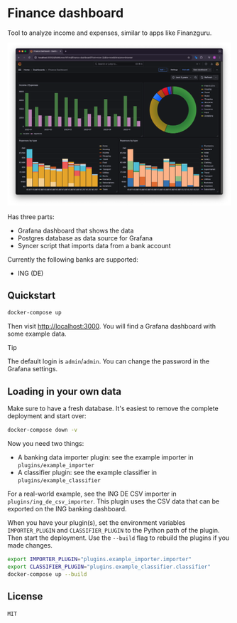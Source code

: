 # Finance dashboard

Tool to analyze income and expenses, similar to apps like Finanzguru.

![Screenshot](screenshot.png)

Has three parts:
- Grafana dashboard that shows the data
- Postgres database as data source for Grafana
- Syncer script that imports data from a bank account

Currently the following banks are supported:
- ING (DE)

## Quickstart

```bash
docker-compose up
```

Then visit [http://localhost:3000](http://localhost:3000). You will find a Grafana dashboard with some example data.

> [!TIP]
> The default login is `admin`/`admin`. You can change the password in the Grafana settings.

## Loading in your own data

Make sure to have a fresh database. It's easiest to remove the complete deployment and start over:

```bash
docker-compose down -v
```

Now you need two things: 
- A banking data importer plugin: see the example importer in `plugins/example_importer`
- A classifier plugin: see the example classifier in `plugins/example_classifier`

For a real-world example, see the ING DE CSV importer in `plugins/ing_de_csv_importer`. This plugin uses the CSV data that can be exported on the ING banking dashboard.

When you have your plugin(s), set the environment variables `IMPORTER_PLUGIN` and `CLASSIFIER_PLUGIN` to the Python path of the plugin. Then start the deployment. Use the `--build` flag to rebuild the plugins if you made changes.

```bash
export IMPORTER_PLUGIN="plugins.example_importer.importer"
export CLASSIFIER_PLUGIN="plugins.example_classifier.classifier"
docker-compose up --build
```

## License

`MIT`

